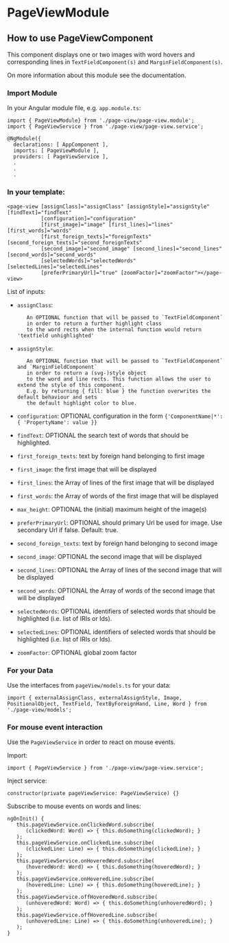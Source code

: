 # PageViewModule

## How to use PageViewComponent

This component displays one or two images with word hovers and corresponding lines in `TextFieldComponent(s)` and `MarginFieldComponent(s)`.

On more information about this module see the documentation.

### Import Module

In your Angular module file, e.g. `app.module.ts`:

```
import { PageViewModule} from './page-view/page-view.module';
import { PageViewService } from './page-view/page-view.service';

@NgModule({
  declarations: [ AppComponent ],
  imports: [ PageViewModule ],
  providers: [ PageViewService ],
  .
  .
  .
```

### In your template:

```
<page-view [assignClass]="assignClass" [assignStyle]="assignStyle" [findText]="findText"
           [configuration]="configuration"
           [first_image]="image" [first_lines]="lines" [first_words]="words" 
           [first_foreign_texts]="foreignTexts" [second_foreign_texts]="second_foreignTexts"
           [second_image]="second_image" [second_lines]="second_lines" [second_words]="second_words" 
           [selectedWords]="selectedWords" [selectedLines]="selectedLines"
           [preferPrimaryUrl]="true" [zoomFactor]="zoomFactor"></page-view>

```

List of inputs:

- `assignClass`: 

         An OPTIONAL function that will be passed to `TextFieldComponent`
         in order to return a further highlight class
         to the word rects when the internal function would return 'textfield unhighlighted'

- `assignStyle`:

         An OPTIONAL function that will be passed to `TextFieldComponent` and `MarginFieldComponent`
         in order to return a (svg-)style object
         to the word and line rects. This function allows the user to extend the style of this component.
         E.g. by returning { fill: blue } the function overwrites the default behaviour and sets
         the default highlight color to blue.

- `configuration`: OPTIONAL configuration in the form `{'ComponentName|*': { 'PropertyName': value }}`

- `findText`: OPTIONAL the search text of words that should be highlighted.

- `first_foreign_texts`: text by foreign hand belonging to first image 

- `first_image`: the first image that will be displayed

- `first_lines`: the Array of lines of the first image that will be displayed

- `first_words`: the Array of words of the first image that will be displayed

- `max_height`: OPTIONAL the (initial) maximum height of the image(s)

- `preferPrimaryUrl`: OPTIONAL should primary Url be used for image. Use secondary Url if false. Default: true.

- `second_foreign_texts`: text by foreign hand belonging to second image 

- `second_image`: OPTIONAL the second image that will be displayed

- `second_lines`: OPTIONAL the Array of lines of the second image that will be displayed

- `second_words`: OPTIONAL the Array of words of the second image that will be displayed

- `selectedWords`: OPTIONAL identifiers of selected words that should be highlighted (i.e. list of IRIs or Ids).

- `selectedLines`: OPTIONAL identifiers of selected words that should be highlighted (i.e. list of IRIs or Ids).

- `zoomFactor`: OPTIONAL global zoom factor

### For your Data

Use the interfaces from `pageView/models.ts` for your data:

```
import { externalAssignClass, externalAssignStyle, Image, PositionalObject, TextField, TextByForeignHand, Line, Word } from './page-view/models';
```

### For mouse event interaction

Use the `PageViewService` in order to react on mouse events.

Import:

```
import { PageViewService } from './page-view/page-view.service';
```

Inject service:

```
constructor(private pageViewService: PageViewService) {}
```

Subscribe to mouse events on words and lines:

```
ngOnInit() {
   this.pageViewService.onClickedWord.subscribe(
      (clickedWord: Word) => { this.doSomething(clickedWord); }
   );
   this.pageViewService.onClickedLine.subscribe(
      (clickedLine: Line) => { this.doSomething(clickedLine); }
   );
   this.pageViewService.onHoveredWord.subscribe(
      (hoveredWord: Word) => { this.doSomething(hoveredWord); }
   );
   this.pageViewService.onHoveredLine.subscribe(
      (hoveredLine: Line) => { this.doSomething(hoveredLine); }
   );
   this.pageViewService.offHoveredWord.subscribe(
      (unhoveredWord: Word) => { this.doSomething(unhoveredWord); }
   );
   this.pageViewService.offHoveredLine.subscribe(
      (unhoveredLine: Line) => { this.doSomething(unhoveredLine); }
   );
}
```

